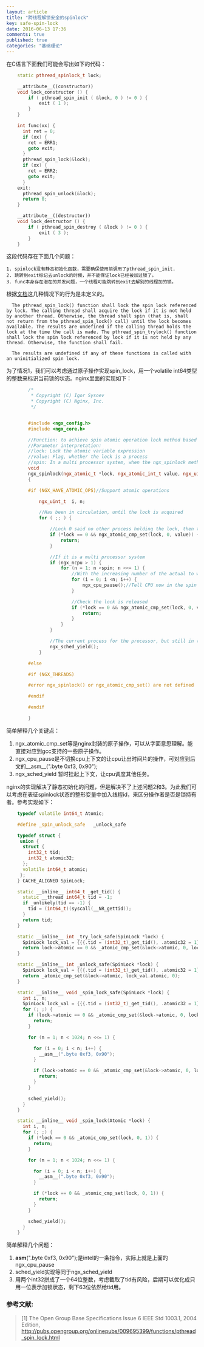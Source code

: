 ```yaml
---
layout: article
title: "跨线程解锁安全的spinlock"
key: safe-spin-lock
date: 2016-06-13 17:36
comments: true
published: true
categories: "基础理论"
---
```



  在C语言下面我们可能会写出如下的代码：

```c++
	static pthread_spinlock_t lock;

	__attribute__((constructor))
	void lock_constructor () {
	    if ( pthread_spin_init ( &lock, 0 ) != 0 ) {
	        exit ( 1 );
	    }
	}

	int func(xx) {
	  int ret = 0;
	  if (xx) {
	    ret = ERR1;
	    goto exit;
	  }
	  pthread_spin_lock(&lock);
	  if (xx) {
	    ret = ERR2;
	    goto exit;
	  }
	exit:
	  pthread_spin_unlock(&lock);
	  return 0;
	}

	__attribute__((destructor))
	void lock_destructor () {
	    if ( pthread_spin_destroy ( &lock ) != 0 ) {
	        exit ( 3 );
	    }
	}

```

  这段代码存在下面几个问题：

  	1. spinlock没有静态初始化函数，需要确保使用前调用了pthread_spin_init.
  	2. 跳转到exit标记去unlock的时候，并不能保证lock已经被加过锁了。
  	3. func本身存在潜在的并发问题，一个线程可能跳转到exit去解别的线程加的锁。

  根据[文档][1]这几种情况下的行为是未定义的。


	  The pthread_spin_lock() function shall lock the spin lock referenced by lock. The calling thread shall acquire the lock if it is not held by another thread. Otherwise, the thread shall spin (that is, shall not return from the pthread_spin_lock() call) until the lock becomes available. The results are undefined if the calling thread holds the lock at the time the call is made. The pthread_spin_trylock() function shall lock the spin lock referenced by lock if it is not held by any thread. Otherwise, the function shall fail.

	  The results are undefined if any of these functions is called with an uninitialized spin lock.

  为了情况1，我们可以考虑通过原子操作实现spin_lock，用一个volatile int64类型的整数来标识当前锁的状态。nginx里面的实现如下：


```c++
	    /*
	     * Copyright (C) Igor Sysoev
	     * Copyright (C) Nginx, Inc.
	     */


	    #include <ngx_config.h>
	    #include <ngx_core.h>

	    //Function: to achieve spin atomic operation lock method based on ngx_spinlock
	    //Parameter interpretation:
	    //lock: Lock the atomic variable expression
	    //value: Flag, whether the lock is a process
	    //spin: In a multi processor system, when the ngx_spinlock method did not get the lock, the current process in a scheduling kernel in the waiting for the other processors to release the lock time
	    void
	    ngx_spinlock(ngx_atomic_t *lock, ngx_atomic_int_t value, ngx_uint_t spin)
	    {

	    #if (NGX_HAVE_ATOMIC_OPS)//Support atomic operations

	        ngx_uint_t  i, n;

	        //Has been in circulation, until the lock is acquired
	        for ( ;; ) {

	            //Lock 0 said no other process holding the lock, then the lock value indicates the current process holding the lock is set to value parameters
	            if (*lock == 0 && ngx_atomic_cmp_set(lock, 0, value)) {
	                return;
	            }

	            //If it is a multi processor system
	            if (ngx_ncpu > 1) {
	                for (n = 1; n <spin; n <<= 1) {
	                    //With the increasing number of the actual to wait, inspection interval and lock more
	                    for (i = 0; i <n; i++) {
	                        ngx_cpu_pause();//Tell CPU now in the spin lock wait state
	                    }

	                    //Check the lock is released
	                    if (*lock == 0 && ngx_atomic_cmp_set(lock, 0, value)) {
	                        return;
	                    }
	                }
	            }

	            //The current process for the processor, but still in the executable state
	            ngx_sched_yield();
	        }

	    #else

	    #if (NGX_THREADS)

	    #error ngx_spinlock() or ngx_atomic_cmp_set() are not defined !

	    #endif

	    #endif

	    }

```

  简单解释几个关键点：

  1. ngx_atomic_cmp_set等是nginx封装的原子操作，可以从字面意思理解。能直接对应到gcc支持的一些原子操作。
  2. ngx_cpu_pause是不切换cpu上下文的让cpu让出时间片的操作，可对应到后文的__asm__(".byte 0xf3, 0x90");
  3. ngx_sched_yield 暂时挂起上下文，让cpu调度其他任务。

  nginx的实现解决了静态初始化的问题，但是解决不了上述问题2和3。为此我们可以考虑在表征spinlock状态的整形变量中加入线程id，来区分操作者是否是锁持有者。参考实现如下：

```c++
	typedef volatile int64_t Atomic;

	#define _spin_unlock_safe   _unlock_safe

	typedef struct {
	 union {
	  struct {
	    int32_t tid;
	    int32_t atomic32;
	  };
	  volatile int64_t atomic;
	 };
	} CACHE_ALIGNED SpinLock;

	static __inline__ int64_t _get_tid() {
	  static __thread int64_t tid = -1;
	  if _unlikely(tid == -1) {
	    tid = (int64_t)(syscall(__NR_gettid));
	  }
	  return tid;
	}

	static __inline__ int _try_lock_safe(SpinLock *lock) {
	  SpinLock lock_val = {{{.tid = (int32_t)_get_tid(), .atomic32 = 1}}};
	  return lock->atomic == 0 && _atomic_cmp_set(&lock->atomic, 0, lock_val.atomic);
	}

	static __inline__ int _unlock_safe(SpinLock *lock) {
	  SpinLock lock_val = {{{.tid = (int32_t)_get_tid(), .atomic32 = 1}}};
	  return _atomic_cmp_set(&lock->atomic, lock_val.atomic, 0);
	}

	static __inline__ void _spin_lock_safe(SpinLock *lock) {
	  int i, n;
	  SpinLock lock_val = {{{.tid = (int32_t)_get_tid(), .atomic32 = 1}}};
	  for (; ;) {
	    if (lock->atomic == 0 && _atomic_cmp_set(&lock->atomic, 0, lock_val.atomic)) {
	      return;
	    }

	    for (n = 1; n < 1024; n <<= 1) {

	      for (i = 0; i < n; i++) {
	        __asm__(".byte 0xf3, 0x90");
	      }

	      if (lock->atomic == 0 && _atomic_cmp_set(&lock->atomic, 0, lock_val.atomic)) {
	        return;
	      }
	    }

	    sched_yield();
	  }
	}

	static __inline__ void _spin_lock(Atomic *lock) {
	  int i, n;
	  for (; ;) {
	    if (*lock == 0 && _atomic_cmp_set(lock, 0, 1)) {
	      return;
	    }

	    for (n = 1; n < 1024; n <<= 1) {

	      for (i = 0; i < n; i++) {
	        __asm__(".byte 0xf3, 0x90");
	      }

	      if (*lock == 0 && _atomic_cmp_set(lock, 0, 1)) {
	        return;
	      }
	    }

	    sched_yield();
	  }
	}
```

  简单解释几个问题：

  1. __asm__(".byte 0xf3, 0x90");是intel的一条指令，实际上就是上面的ngx_cpu_pause
  2. sched_yield实现等同于ngx_sched_yield
  2. 用两个int32拼成了一个64位整数，考虑截取了tid有风险，后期可以优化成只用一位表示加锁状态，剩下63位依然给tid用。

[1]: http://pubs.opengroup.org/onlinepubs/009695399/functions/pthread_spin_lock.html "The Open Group Base Specifications Issue 6 IEEE Std 1003.1, 2004 Edition"

### 参考文献:

>\[1] The Open Group Base Specifications Issue 6 IEEE Std 1003.1, 2004 Edition, <http://pubs.opengroup.org/onlinepubs/009695399/functions/pthread_spin_lock.html>

